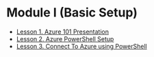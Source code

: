 # Module I (Basic Setup)

* [Lesson 1. Azure 101 Presentation](https://github.com/Azure/onboarding-guidance/blob/master/windows/Module%200/L1-Azure101.md)
* [Lesson 2. Azure PowerShell Setup](https://github.com/Azure/onboarding-guidance/blob/master/windows/Module%200/L2-AzurePowershellSetup.md)
* [Lesson 3. Connect To Azure using PowerShell](https://github.com/Azure/onboarding-guidance/blob/master/windows/Module%200/L3-ConnectToAzure.md)

